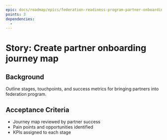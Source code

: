 ```yaml
---
epic: docs/roadmap/epics/federation-readiness-program-partner-onboarding.md
points: 3
dependencies:
  -
---
```

# Story: Create partner onboarding journey map

## Background
Outline stages, touchpoints, and success metrics for bringing partners into federation program.

## Acceptance Criteria
- Journey map reviewed by partner success
- Pain points and opportunities identified
- KPIs assigned to each stage
